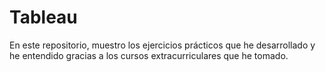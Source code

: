 # Tableau
En este repositorio, muestro los ejercicios prácticos que he desarrollado y he entendido gracias a los cursos extracurriculares que he tomado.
